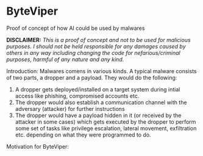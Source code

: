 # ByteViper
Proof of concept of how AI could be used by malwares

**DISCLAIMER:** _This is a proof of concept and not to be used for malicious purposes. I should not be held responsible for any damages caused by others in any way including changing the code for nefarious/criminal purposes, harmful of any nature and any kind._

Introduction:
Malwares comens in various kinds. A typical malware consists of two parts, a dropper and a payload. They would do the following:

1. A dropper gets deployed/installed on a target system during intial access like phishing, compromised accounts etc.
2. The dropper would also establish a communication channel with the adversary (attacker) for further instructions
3. The dropper would have a payload hidden in it (or received by the attacker in some cases) which gets executed by the dropper to perform some set of tasks like privilege escalation, lateral movement, exfiltration etc. depending on what they were programmed to do.

Motivation for ByteViper:

